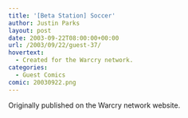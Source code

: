```yaml
---
title: '[Beta Station] Soccer'
author: Justin Parks
layout: post
date: 2003-09-22T08:00:00+00:00
url: /2003/09/22/guest-37/
hovertext:
  - Created for the Warcry network.
categories:
  - Guest Comics
comic: 20030922.png
---
```

Originally published on the Warcry network website.